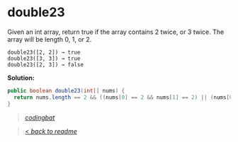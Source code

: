 # double23

Given an int array, return true if the array contains 2 twice, or 3 twice. The array will be length 0, 1, or 2.

```
double23([2, 2]) → true
double23([3, 3]) → true
double23([2, 3]) → false
```

**Solution:**

```java
public boolean double23(int[] nums) {
  return nums.length == 2 && ((nums[0] == 2 && nums[1] == 2) || (nums[0] == 3 && nums[1] == 3));
}
```

> _[codingbat](http://codingbat.com/prob/p145365)_

> [< _back to readme_](/README.md)